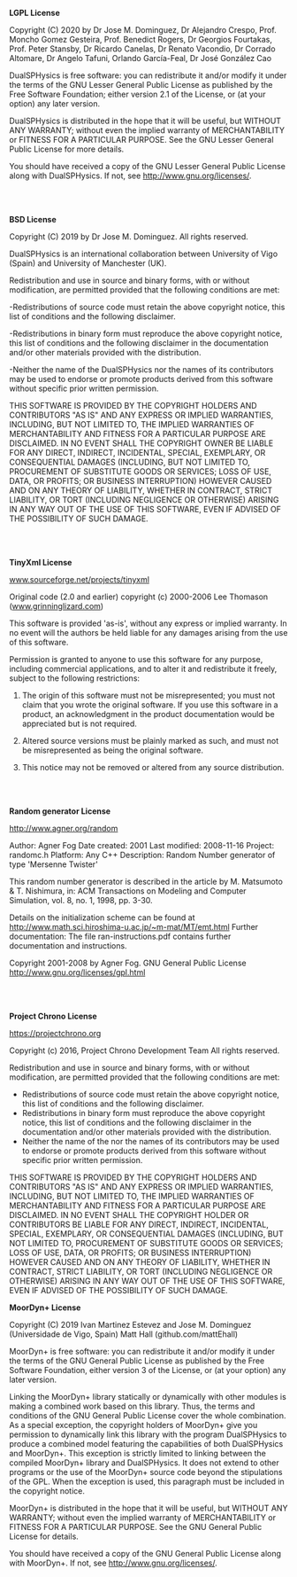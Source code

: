 **LGPL License**

Copyright (C) 2020 by
Dr Jose M. Dominguez, Dr Alejandro Crespo,
Prof. Moncho Gomez Gesteira, Prof. Benedict Rogers, 
Dr Georgios Fourtakas, Prof. Peter Stansby, Dr Ricardo Canelas,
Dr Renato Vacondio, Dr Corrado Altomare, Dr Angelo Tafuni,
Orlando García-Feal, Dr José González Cao

DualSPHysics is free software: you can redistribute it and/or modify it under the terms of the GNU Lesser General Public License as published by the Free Software Foundation; either version 2.1 of the License, or (at your option) any later version.

DualSPHysics is distributed in the hope that it will be useful, but WITHOUT ANY WARRANTY; without even the implied warranty of MERCHANTABILITY or FITNESS FOR A PARTICULAR PURPOSE.  See the GNU Lesser General Public License for more details.

You should have received a copy of the GNU Lesser General Public License along with DualSPHysics. If not, see http://www.gnu.org/licenses/.

<br>
<br>

**BSD License**

Copyright (C) 2019 by Dr Jose M. Dominguez.
All rights reserved.

DualSPHysics is an international collaboration between University of Vigo (Spain) and University of Manchester (UK). 

Redistribution and use in source and binary forms, with or without
modification, are permitted provided that the following conditions are met:

-Redistributions of source code must retain the above copyright notice, this list of conditions and the following disclaimer.

-Redistributions in binary form must reproduce the above copyright
notice, this list of conditions and the following disclaimer in the documentation and/or other materials provided with the distribution.

-Neither the name of the DualSPHysics nor the names of its contributors may be used to endorse or promote products derived from this software without specific prior written permission.

THIS SOFTWARE IS PROVIDED BY THE COPYRIGHT HOLDERS AND CONTRIBUTORS "AS IS" AND ANY EXPRESS OR IMPLIED WARRANTIES, INCLUDING, BUT NOT LIMITED TO, THE IMPLIED WARRANTIES OF MERCHANTABILITY AND FITNESS FOR A PARTICULAR PURPOSE ARE DISCLAIMED. IN NO EVENT SHALL THE COPYRIGHT OWNER BE LIABLE FOR ANY DIRECT, INDIRECT, INCIDENTAL, SPECIAL, EXEMPLARY, OR CONSEQUENTIAL DAMAGES (INCLUDING, BUT NOT LIMITED TO, PROCUREMENT OF SUBSTITUTE GOODS OR SERVICES; LOSS OF USE, DATA, OR PROFITS; OR BUSINESS INTERRUPTION) HOWEVER CAUSED AND ON ANY THEORY OF LIABILITY, WHETHER IN CONTRACT, STRICT LIABILITY, OR TORT (INCLUDING NEGLIGENCE OR OTHERWISE) ARISING IN ANY WAY OUT OF THE USE OF THIS SOFTWARE, EVEN IF ADVISED OF THE POSSIBILITY OF SUCH DAMAGE.

<br>
<br>

**TinyXml License**

www.sourceforge.net/projects/tinyxml

Original code (2.0 and earlier) copyright (c) 2000-2006 Lee Thomason (www.grinninglizard.com)

This software is provided 'as-is', without any express or implied warranty. In no event will the authors be held liable for any damages arising from the use of this software.

Permission is granted to anyone to use this software for any purpose, including commercial applications, and to alter it and redistribute it freely, subject to the following restrictions:

1. The origin of this software must not be misrepresented; you must not claim that you wrote the original software. If you use this software in a product, an acknowledgment in the product documentation would be appreciated but is not required.

2. Altered source versions must be plainly marked as such, and must not be misrepresented as being the original software.

3. This notice may not be removed or altered from any source distribution.

<br>
<br>

**Random generator License**

http://www.agner.org/random

Author:	Agner Fog
Date created:  2001
Last modified: 2008-11-16
Project:	randomc.h
Platform:	Any C++
Description:	Random Number generator of type 'Mersenne Twister'

This random number generator is described in the article by M. Matsumoto & T. Nishimura, in: ACM Transactions on Modeling and Computer Simulation, vol. 8, no. 1, 1998, pp. 3-30.

Details on the initialization scheme can be found at http://www.math.sci.hiroshima-u.ac.jp/~m-mat/MT/emt.html
Further documentation: The file ran-instructions.pdf contains further documentation and instructions.

Copyright 2001-2008 by Agner Fog. 
GNU General Public License http://www.gnu.org/licenses/gpl.html

<br>
<br>

**Project Chrono License**

https://projectchrono.org

Copyright (c) 2016, Project Chrono Development Team
All rights reserved.

Redistribution and use in source and binary forms, with or without modification, are permitted provided that the following conditions are met:

 - Redistributions of source code must retain the above copyright notice, this list of conditions and the following disclaimer. 
 - Redistributions in binary form must reproduce the above copyright notice, this list of conditions and the following disclaimer in the documentation and/or other materials provided with the distribution. 
 - Neither the name of the nor the names of its contributors may be used to endorse or promote products derived from this software without specific prior written permission. 

THIS SOFTWARE IS PROVIDED BY THE COPYRIGHT HOLDERS AND CONTRIBUTORS "AS IS" AND ANY EXPRESS OR IMPLIED WARRANTIES, INCLUDING, BUT NOT LIMITED TO, THE IMPLIED WARRANTIES OF MERCHANTABILITY AND FITNESS FOR A PARTICULAR PURPOSE ARE DISCLAIMED. IN NO EVENT SHALL THE COPYRIGHT HOLDER OR CONTRIBUTORS BE LIABLE FOR ANY DIRECT, INDIRECT, INCIDENTAL, SPECIAL, EXEMPLARY, OR CONSEQUENTIAL DAMAGES (INCLUDING, BUT NOT LIMITED TO, PROCUREMENT OF SUBSTITUTE GOODS OR SERVICES; LOSS OF USE, DATA, OR PROFITS; OR BUSINESS INTERRUPTION) HOWEVER CAUSED AND ON ANY THEORY OF LIABILITY, WHETHER IN CONTRACT, STRICT LIABILITY, OR TORT (INCLUDING NEGLIGENCE OR OTHERWISE) ARISING IN ANY WAY OUT OF THE USE OF THIS SOFTWARE, EVEN IF ADVISED OF THE POSSIBILITY OF SUCH DAMAGE.


**MoorDyn+ License**

Copyright (C) 2019
Ivan Martinez Estevez and Jose M. Dominguez (Universidade de Vigo, Spain)
Matt Hall (github.com/mattEhall)

MoorDyn+ is free software: you can redistribute
it and/or modify it under the terms of the GNU General Public License as
published by the Free Software Foundation, either version 3 of the License,
or (at your option) any later version.

Linking the MoorDyn+ library statically or dynamically with other modules is
making a combined work based on this library. Thus, the terms and conditions
of the GNU General Public License cover the whole combination. As a special
exception, the copyright holders of MoorDyn+ give you permission to dynamically
link this library with the program DualSPHysics to produce a combined model
featuring the capabilities of both DualSPHysics and MoorDyn+. This exception
is strictly limited to linking between the compiled MoorDyn+ library and
DualSPHysics. It does not extend to other programs or the use of the MoorDyn+
source code beyond the stipulations of the GPL. When the exception is used,
this paragraph must be included in the copyright notice.

MoorDyn+ is distributed in the hope that it will be useful, but WITHOUT ANY
WARRANTY; without even the implied warranty of MERCHANTABILITY or FITNESS
FOR A PARTICULAR PURPOSE. See the GNU General Public License for details.

You should have received a copy of the GNU General Public License along with
MoorDyn+. If not, see <http://www.gnu.org/licenses/>.